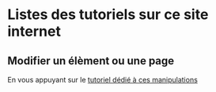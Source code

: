 # Listes des tutoriels sur ce site internet

## Modifier un élèment ou une page

En vous appuyant sur le [tutoriel dédié à ces manipulations](/tutoriels/modifications.md)

